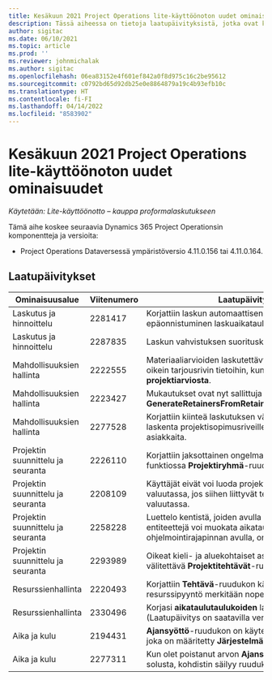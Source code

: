 ```yaml
---
title: Kesäkuun 2021 Project Operations lite-käyttöönoton uudet ominaisuudet
description: Tässä aiheessa on tietoja laatupäivityksistä, jotka ovat käytettävissä Project Operationsin lite-käytöönoton kesäkuussa 2021 julkaistussa versiossa .
author: sigitac
ms.date: 06/10/2021
ms.topic: article
ms.prod: ''
ms.reviewer: johnmichalak
ms.author: sigitac
ms.openlocfilehash: 06ea83152e4f601ef842a0f8d975c16c2be95612
ms.sourcegitcommit: c0792bd65d92db25e0e8864879a19c4b93efb10c
ms.translationtype: HT
ms.contentlocale: fi-FI
ms.lasthandoff: 04/14/2022
ms.locfileid: "8583902"
---
```

# <a name="whats-new-june-2021---project-operations-lite-deployment"></a>Kesäkuun 2021 Project Operations lite-käyttöönoton uudet ominaisuudet

_Käytetään: Lite-käyttöönotto – kauppa proformalaskutukseen_

Tämä aihe koskee seuraavia Dynamics 365 Project Operationsin komponentteja ja versioita:

  - Project Operations Dataversessä ympäristöversio 4.11.0.156 tai 4.11.0.164.

## <a name="quality-updates"></a>Laatupäivitykset

| **Ominaisuusalue** | **Viitenumero** | **Laatupäivitys** |
| --- | --- | --- |
| Laskutus ja hinnoittelu | 2281417 | Korjattiin laskun automaattisen luontitoiminnon epäonnistuminen laskuaikataulun kautta. |
| Laskutus ja hinnoittelu | 2287835 |   Laskun vahvistuksen suorituskyvyn parantaminen. |
| Mahdollisuuksien hallinta | 2222555 | Materiaaliarvioiden laskutettävyys on kopioitava oikein tarjousrivin tietoihin, kun käytetään **tuomista projektiarviosta**. |
| Mahdollisuuksien hallinta | 2223427 | Mukautukset ovat nyt sallittuja toimintoa varten, **GenerateRetainersFromRetainerScheduleOptions**. |
| Mahdollisuuksien hallinta | 2277528 | Korjattiin kiinteä laskutuksen välitavoitteen arvon laskenta projektisopimusriveille, joilla on useita asiakkaita. |
| Projektin suunnittelu ja seuranta | 2226110 | Korjattiin jaksottainen ongelma **Luo vaatimus**-funktiossa **Projektiryhmä**-ruudukossa. |
| Projektin suunnittelu ja seuranta | 2208109 | Käyttäjät eivät voi luoda projektia yhdessä valuutassa, jos siihen liittyvät tehtävät ovat toisessa valuutassa. |
| Projektin suunnittelu ja seuranta | 2258228 | Luettelo kentistä, joiden avulla **Aikataulutus**-entiteettejä voi muokata aikataulutuksen ohjelmointirajapinnan avulla, on päivitetty. |
| Projektin suunnittelu ja seuranta | 2293989 | Oikeat kieli- ja aluekohtaiset asetukset on välitettävä **Projektitehtävät**-ruudukkoon.|
| Resurssienhallinta | 2220493 | Korjattiin **Tehtävä**-ruudukon käyttökokemus, kun resurssipyyntö merkitään nopeasti valmiiksi. |
| Resurssienhallinta | 2330496 | Korjasi **aikataulutaulukoiden** latausongelman. (Laatupäivitys on saatavilla versiossa 4.11.0.164) |
| Aika ja kulu | 2194431 | **Ajansyöttö**-ruudukon on käytettävä viikon alkua, joka on määritetty **Järjestelmäasetuksissa**. |
| Aika ja kulu | 2277311 | Kun olet poistanut arvon **Ajansyöttö**-ruudukon solusta, kohdistin säilyy ruudukossa. |
